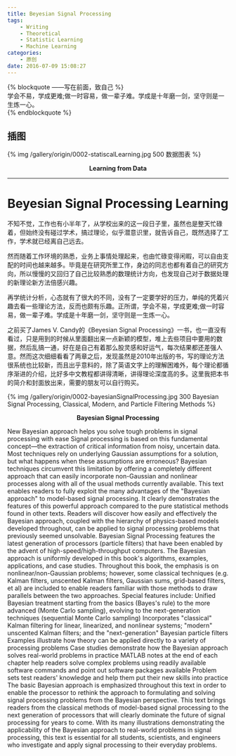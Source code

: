 ```yaml
---
title: Beyesian Signal Processing
tags: 
	- Writing 
	- Theoretical
	- Statistic Learning
	- Machine Learning
categories: 
	- 原创
date: 2016-07-09 15:08:27
---
```


{% blockquote ——写在前面，致自己 %}  
学会不易，学成更难;做一时容易，做一辈子难。学成是十年磨一剑，坚守则是一生炼一心。  
{% endblockquote %} 

<!-- more -->

## 插图

{% img /gallery/origin/0002-statiscalLearning.jpg 500 数据图表 %}
<p align="center"><b>Learning from Data</b></p>

-----

# Beyesian Signal Processing Learning

不知不觉，工作也有小半年了，从学校出来的这一段日子里，虽然也是整天忙碌着，但始终没有碰过学术，搞过理论，似乎潜意识里，就告诉自己，既然选择了工作，学术就已经离自己远去。

然而随着工作环境的熟悉，业务上事情处理起来，也由忙碌变得闲暇，可以自由支配的时间也越来越多。毕竟是在研究所里工作，身边的同志也都有着自己的研究方向，所以慢慢的又回归了自己比较熟悉的数理统计方向，也发现自己对于数据处理的新理论新方法倍感兴趣。

再学统计分析，心态就有了很大的不同，没有了一定要学好的压力，单纯的凭着兴趣去看一些理论方法，反而也颇有乐趣。正所谓，学会不易，学成更难;做一时容易，做一辈子难。学成是十年磨一剑，坚守则是一生炼一心。 

之前买了James V. Candy的《Beyesian Signal Processing》一书，也一直没有看过，只是用到的时候从里面翻出来一点新颖的模型，堆上去些项目中要用的数据，然后乱搞一通，好在是自己有着那么股灵感和好运气，每次结果都还差强人意。然而这次细细看看了两章之后，发现虽然是2010年出版的书，写的理论方法很系统也比较新，而且出乎意料的，除了英语文字上的理解困难外，每个理论都循序渐进的介绍，比好多中文教程都讲得清晰，讲得理论深度高的多。这里我把本书的简介和封面放出来，需要的朋友可以自行购买。

{% img /gallery/origin/0002-bayesianSignalProcessing.jpg 300 Bayesian Signal Processing, Classical, Modern, and Particle Filtering Methods %}
<p align="center"><b>Bayesian Signal Processing</b></p>

New Bayesian approach helps you solve tough problems in signal processing with ease Signal processing is based on this fundamental concept—the extraction of critical information from noisy, uncertain data. Most techniques rely on underlying Gaussian assumptions for a solution, but what happens when these assumptions are erroneous? Bayesian techniques circumvent this limitation by offering a completely different approach that can easily incorporate non-Gaussian and nonlinear processes along with all of the usual methods currently available. This text enables readers to fully exploit the many advantages of the "Bayesian approach" to model-based signal processing. It clearly demonstrates the features of this powerful approach compared to the pure statistical methods found in other texts. Readers will discover how easily and effectively the Bayesian approach, coupled with the hierarchy of physics-based models developed throughout, can be applied to signal processing problems that previously seemed unsolvable. Bayesian Signal Processing features the latest generation of processors (particle filters) that have been enabled by the advent of high-speed/high-throughput computers. The Bayesian approach is uniformly developed in this book's algorithms, examples, applications, and case studies. Throughout this book, the emphasis is on nonlinear/non-Gaussian problems; however, some classical techniques (e.g. Kalman filters, unscented Kalman filters, Gaussian sums, grid-based filters, et al) are included to enable readers familiar with those methods to draw parallels between the two approaches. Special features include: Unified Bayesian treatment starting from the basics (Bayes's rule) to the more advanced (Monte Carlo sampling), evolving to the next-generation techniques (sequential Monte Carlo sampling) Incorporates "classical" Kalman filtering for linear, linearized, and nonlinear systems; "modern" unscented Kalman filters; and the "next-generation" Bayesian particle filters Examples illustrate how theory can be applied directly to a variety of processing problems Case studies demonstrate how the Bayesian approach solves real-world problems in practice MATLAB notes at the end of each chapter help readers solve complex problems using readily available software commands and point out software packages available Problem sets test readers' knowledge and help them put their new skills into practice The basic Bayesian approach is emphasized throughout this text in order to enable the processor to rethink the approach to formulating and solving signal processing problems from the Bayesian perspective. This text brings readers from the classical methods of model-based signal processing to the next generation of processors that will clearly dominate the future of signal processing for years to come. With its many illustrations demonstrating the applicability of the Bayesian approach to real-world problems in signal processing, this text is essential for all students, scientists, and engineers who investigate and apply signal processing to their everyday problems.



